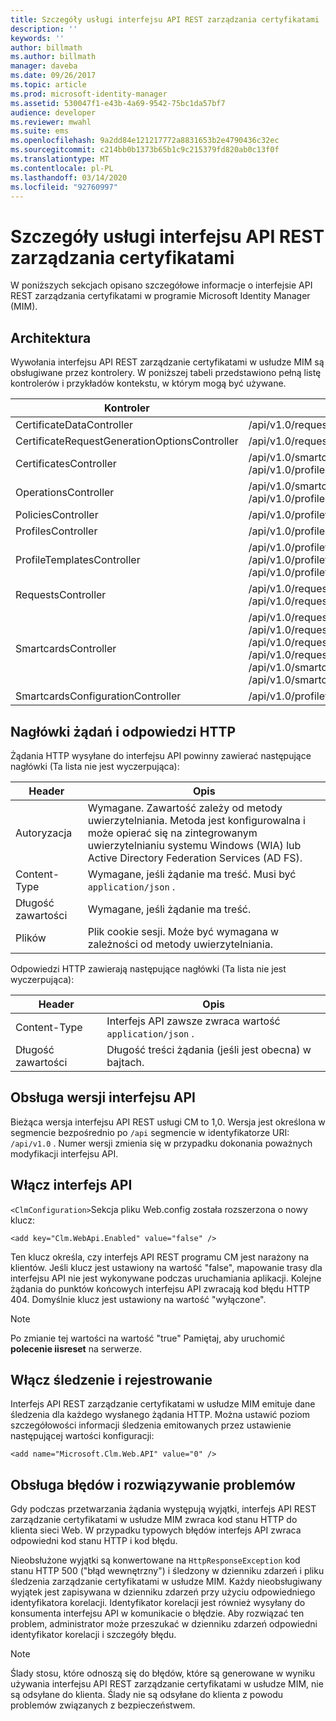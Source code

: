 ```yaml
---
title: Szczegóły usługi interfejsu API REST zarządzania certyfikatami | Microsoft Docs
description: ''
keywords: ''
author: billmath
ms.author: billmath
manager: daveba
ms.date: 09/26/2017
ms.topic: article
ms.prod: microsoft-identity-manager
ms.assetid: 530047f1-e43b-4a69-9542-75bc1da57bf7
audience: developer
ms.reviewer: mwahl
ms.suite: ems
ms.openlocfilehash: 9a2dd84e121217772a8831653b2e4790436c32ec
ms.sourcegitcommit: c214bb0b1373b65b1c9c215379fd820ab0c13f0f
ms.translationtype: MT
ms.contentlocale: pl-PL
ms.lasthandoff: 03/14/2020
ms.locfileid: "92760997"
---
```

# <a name="certificate-management-rest-api-service-details"></a>Szczegóły usługi interfejsu API REST zarządzania certyfikatami
W poniższych sekcjach opisano szczegółowe informacje o interfejsie API REST zarządzania certyfikatami w programie Microsoft Identity Manager (MIM).

## <a name="architecture"></a>Architektura 
Wywołania interfejsu API REST zarządzanie certyfikatami w usłudze MIM są obsługiwane przez kontrolery. W poniższej tabeli przedstawiono pełną listę kontrolerów i przykładów kontekstu, w którym mogą być używane.


|                  Kontroler                   |                                                                                                                                                           Przykładowa trasa                                                                                                                                                           |
|-----------------------------------------------|----------------------------------------------------------------------------------------------------------------------------------------------------------------------------------------------------------------------------------------------------------------------------------------------------------------------------------|
|           CertificateDataController           |                                                                                                                                         /api/v1.0/requests/{requestid}/certificatedata/                                                                                                                                          |
| CertificateRequestGenerationOptionsController |                                                                                                                                                  /api/v1.0/requests/{requestid}                                                                                                                                                  |
|            CertificatesController             |                                                                                                                /api/v1.0/smartcards/{smartcardid}/certificates <br/> /api/v1.0/profiles/{profileid}/certificates                                                                                                                 |
|             OperationsController              |                                                                                                                  /api/v1.0/smartcards/{smartcardid}/operations <br/> /api/v1.0/profiles/{profileid}/operations                                                                                                                   |
|              PoliciesController               |                                                                                                                                   /api/v1.0/profiletemplates/{profiletemplateid}/policies/{id}                                                                                                                                   |
|              ProfilesController               |                                                                                                                                                     /api/v1.0/profiles/{id}                                                                                                                                                      |
|          ProfileTemplatesController           |                                                                                               /api/v1.0/profiletemplates/{id} <br/> /api/v1.0/profiletemplates <br/> /api/v1.0/profiletemplates/{profiletemplateid}/policies/{id}                                                                                                |
|              RequestsController               |                                                                                                                                         /api/v1.0/requests/{id} <br/> /api/v1.0/requests                                                                                                                                         |
|             SmartcardsController              | /api/v1.0/requests/{requestid}/smartcards/{id}/diversifiedkey <br/> /api/v1.0/requests/{requestid}/smartcards/{id}/serverproposedpin <br/> /api/v1.0/requests/{requestid}/smartcards/{id}/authenticationresponse <br/> /api/v1.0/requests/{requestid}/smartcards/{id} <br/> /api/v1.0/smartcards/{id} <br/> /api/v1.0/smartcards |
|       SmartcardsConfigurationController       |                                                                                                                             /api/v1.0/profiletemplates/{profiletemplateid}/configuration/smartcards                                                                                                                              |

## <a name="http-request-and-response-headers"></a>Nagłówki żądań i odpowiedzi HTTP
Żądania HTTP wysyłane do interfejsu API powinny zawierać następujące nagłówki (Ta lista nie jest wyczerpująca):

Header | Opis
-------|------------
Autoryzacja | Wymagane. Zawartość zależy od metody uwierzytelniania. Metoda jest konfigurowalna i może opierać się na zintegrowanym uwierzytelnianiu systemu Windows (WIA) lub Active Directory Federation Services (AD FS).
Content-Type | Wymagane, jeśli żądanie ma treść. Musi być `application/json` .
Długość zawartości | Wymagane, jeśli żądanie ma treść. 
Plików | Plik cookie sesji. Może być wymagana w zależności od metody uwierzytelniania.


Odpowiedzi HTTP zawierają następujące nagłówki (Ta lista nie jest wyczerpująca):

Header | Opis
-------|------------
Content-Type | Interfejs API zawsze zwraca wartość `application/json` .
Długość zawartości | Długość treści żądania (jeśli jest obecna) w bajtach.


## <a name="api-versioning"></a>Obsługa wersji interfejsu API 
Bieżąca wersja interfejsu API REST usługi CM to 1,0. Wersja jest określona w segmencie bezpośrednio po `/api` segmencie w identyfikatorze URI: `/api/v1.0` . Numer wersji zmienia się w przypadku dokonania poważnych modyfikacji interfejsu API.


## <a name="enable-the-api"></a>Włącz interfejs API 
`<ClmConfiguration>`Sekcja pliku Web.config została rozszerzona o nowy klucz:

```
<add key="Clm.WebApi.Enabled" value="false" />
```

Ten klucz określa, czy interfejs API REST programu CM jest narażony na klientów. Jeśli klucz jest ustawiony na wartość "false", mapowanie trasy dla interfejsu API nie jest wykonywane podczas uruchamiania aplikacji. Kolejne żądania do punktów końcowych interfejsu API zwracają kod błędu HTTP 404. Domyślnie klucz jest ustawiony na wartość "wyłączone".

>[!NOTE]
>Po zmianie tej wartości na wartość "true" Pamiętaj, aby uruchomić **polecenie iisreset** na serwerze.

## <a name="enable-tracing-and-logging"></a>Włącz śledzenie i rejestrowanie 
Interfejs API REST zarządzanie certyfikatami w usłudze MIM emituje dane śledzenia dla każdego wysłanego żądania HTTP. Można ustawić poziom szczegółowości informacji śledzenia emitowanych przez ustawienie następującej wartości konfiguracji:

```
<add name="Microsoft.Clm.Web.API" value="0" />
```

## <a name="error-handling-and-troubleshooting"></a>Obsługa błędów i rozwiązywanie problemów 
Gdy podczas przetwarzania żądania występują wyjątki, interfejs API REST zarządzanie certyfikatami w usłudze MIM zwraca kod stanu HTTP do klienta sieci Web. W przypadku typowych błędów interfejs API zwraca odpowiedni kod stanu HTTP i kod błędu. 

Nieobsłużone wyjątki są konwertowane na `HttpResponseException` kod stanu HTTP 500 ("błąd wewnętrzny") i śledzony w dzienniku zdarzeń i pliku śledzenia zarządzanie certyfikatami w usłudze MIM. Każdy nieobsługiwany wyjątek jest zapisywana w dzienniku zdarzeń przy użyciu odpowiedniego identyfikatora korelacji. Identyfikator korelacji jest również wysyłany do konsumenta interfejsu API w komunikacie o błędzie. Aby rozwiązać ten problem, administrator może przeszukać w dzienniku zdarzeń odpowiedni identyfikator korelacji i szczegóły błędu.

>[!NOTE]
>Ślady stosu, które odnoszą się do błędów, które są generowane w wyniku używania interfejsu API REST zarządzanie certyfikatami w usłudze MIM, nie są odsyłane do klienta. Ślady nie są odsyłane do klienta z powodu problemów związanych z bezpieczeństwem.
